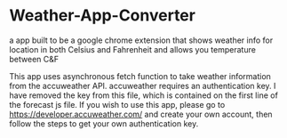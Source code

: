 # Weather-App-Converter
a app built to be a google chrome extension that shows weather info for location in both Celsius and Fahrenheit and allows you temperature between C&F

This app uses asynchronous fetch function to take weather information from the accuweather API. accuweather requires an authentication key. I have removed the key from this file, which is contained on the first line of the forecast js file. If you wish to use this app, please go to https://developer.accuweather.com/ and create your own account, then follow the steps to get your own authentication key.
